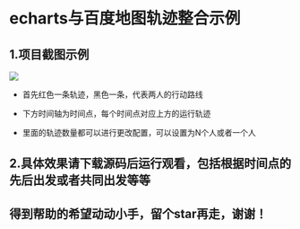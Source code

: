 echarts与百度地图轨迹整合示例
======


1.项目截图示例
-----
![](https://i.imgur.com/pXSt4Sl.png)

* 首先红色一条轨迹，黑色一条，代表两人的行动路线

* 下方时间轴为时间点，每个时间点对应上方的运行轨迹

* 里面的轨迹数量都可以进行更改配置，可以设置为N个人或者一个人

2.具体效果请下载源码后运行观看，包括根据时间点的先后出发或者共同出发等等
-----

得到帮助的希望动动小手，留个star再走，谢谢！
--------
